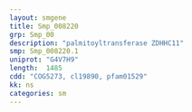 ```yaml
---
layout: smgene
title: Smp_008220
grp: Smp_00
description: "palmitoyltransferase ZDHHC11"
smp: Smp_008220.1
uniprot: "G4V7H9"
length:  1485
cdd: "COG5273, cl19890, pfam01529"
kk: ns
categories: sm
---
```

